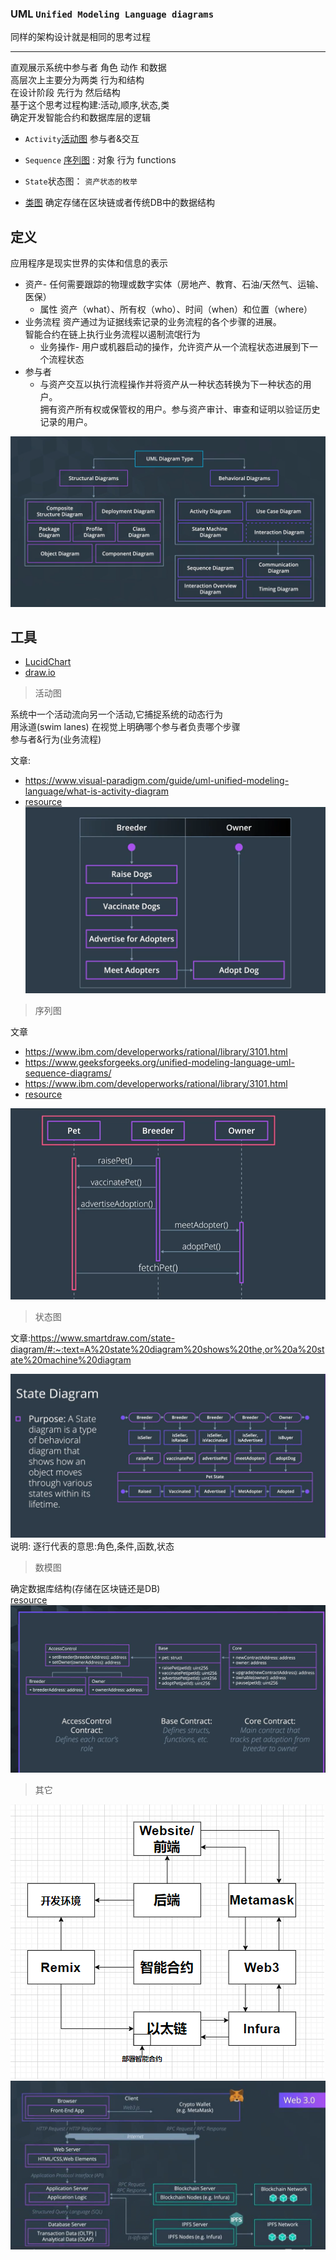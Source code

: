 ### UML `Unified Modeling Language diagrams`  
同样的架构设计就是相同的思考过程

---

直观展示系统中参与者 角色 动作 和数据  
高层次上主要分为两类 行为和结构   
在设计阶段 先行为 然后结构  
基于这个思考过程构建:活动,顺序,状态,类  
确定开发智能合约和数据库层的逻辑  

- `Activity`[活动图](https://www.lucidchart.com/pages/uml-activity-diagram) 参与者&交互

- `Sequence` [序列图](https://www.youtube.com/watch?v=pCK6prSq8aw) : 对象 行为 functions

- `State`状态图： `资产状态的枚举`

- [类图](https://www.youtube.com/watch?v=UI6lqHOVHic) 确定存储在区块链或者传统DB中的数据结构


## 定义
应用程序是现实世界的实体和信息的表示 
- 资产- 任何需要跟踪的物理或数字实体（房地产、教育、石油/天然气、运输、医保）
  - 属性 资产（what）、所有权（who）、时间（when）和位置（where）
- 业务流程 资产通过为证据线索记录的业务流程的各个步骤的进展。  
智能合约在链上执行业务流程以遏制流氓行为
    - 业务操作- 用户或机器启动的操作，允许资产从一个流程状态进展到下一个流程状态
- 参与者
  - 与资产交互以执行流程操作并将资产从一种状态转换为下一种状态的用户。  
  拥有资产所有权或保管权的用户。参与资产审计、审查和证明以验证历史记录的用户。

![UML](images/UML-type.png)
## 工具
  
- [LucidChart](https://www.lucidchart.com/) 
- [draw.io](https://www.draw.io/)  

> 活动图


系统中一个活动流向另一个活动,它捕捉系统的动态行为  
用泳道(swim lanes) 在视觉上明确哪个参与者负责哪个步骤  
参与者&行为(业务流程)

文章: 
- https://www.visual-paradigm.com/guide/uml-unified-modeling-language/what-is-activity-diagram
- [resource](https://www.lucidchart.com/pages/uml-activity-diagram)
![](images/活动图-泳道.png)
> 序列图

文章
- https://www.ibm.com/developerworks/rational/library/3101.html
- https://www.geeksforgeeks.org/unified-modeling-language-uml-sequence-diagrams/
- https://www.ibm.com/developerworks/rational/library/3101.html
- [resource](https://www.lucidchart.com/pages/how-to-draw-a-sequence-diagram-in-UML?a=1)

![](images/序列图.png)

> 状态图

文章:https://www.smartdraw.com/state-diagram/#:~:text=A%20state%20diagram%20shows%20the,or%20a%20state%20machine%20diagram

![](images/状态.png)
说明: 逐行代表的意思:角色,条件,函数,状态
> 数模图  

确定数据库结构(存储在区块链还是DB)  
[resource](https://www.lucidchart.com/pages/uml-class-diagram)
![](images/DataModel.png)


> 其它

![web3技术堆栈](images/Dapp堆栈.png)
![web3应用架构](images/web3架构.jpg)

